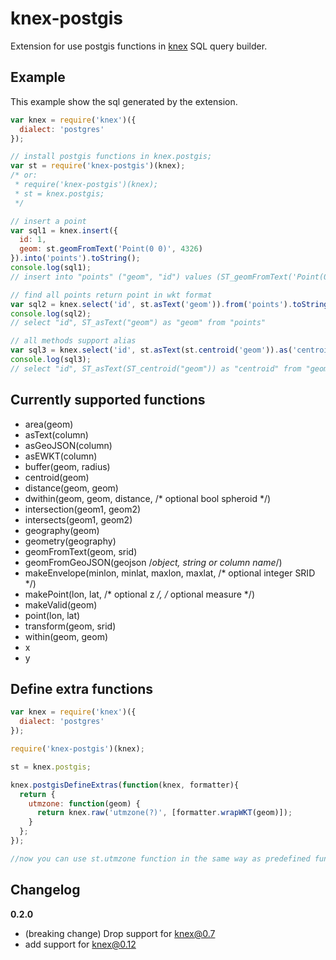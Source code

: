 # knex-postgis

Extension for use postgis functions in [knex](http://knexjs.org) SQL query builder.



## Example
This example show the sql generated by the extension.


```js
var knex = require('knex')({
  dialect: 'postgres'
});

// install postgis functions in knex.postgis;
var st = require('knex-postgis')(knex);
/* or:
 * require('knex-postgis')(knex);
 * st = knex.postgis;
 */

// insert a point
var sql1 = knex.insert({
  id: 1,
  geom: st.geomFromText('Point(0 0)', 4326)
}).into('points').toString();
console.log(sql1);
// insert into "points" ("geom", "id") values (ST_geomFromText('Point(0 0)'), '1')

// find all points return point in wkt format
var sql2 = knex.select('id', st.asText('geom')).from('points').toString();
console.log(sql2);
// select "id", ST_asText("geom") as "geom" from "points"

// all methods support alias
var sql3 = knex.select('id', st.asText(st.centroid('geom')).as('centroid')).from('geometries').toString();
console.log(sql3);
// select "id", ST_asText(ST_centroid("geom")) as "centroid" from "geometries"

```

## Currently supported functions

- area(geom)
- asText(column)
- asGeoJSON(column)
- asEWKT(column)
- buffer(geom, radius)
- centroid(geom)
- distance(geom, geom)
- dwithin(geom, geom, distance, /* optional bool spheroid */)
- intersection(geom1, geom2)
- intersects(geom1, geom2)
- geography(geom)
- geometry(geography)
- geomFromText(geom, srid)
- geomFromGeoJSON(geojson /*object, string or column name*/)
- makeEnvelope(minlon, minlat, maxlon, maxlat, /* optional integer SRID */)
- makePoint(lon, lat, /* optional z */, /* optional measure */)
- makeValid(geom)
- point(lon, lat)
- transform(geom, srid)
- within(geom, geom)
- x
- y

## Define extra functions

```js
var knex = require('knex')({
  dialect: 'postgres'
});

require('knex-postgis')(knex);

st = knex.postgis;

knex.postgisDefineExtras(function(knex, formatter){
  return {
    utmzone: function(geom) {
      return knex.raw('utmzone(?)', [formatter.wrapWKT(geom)]);
    }
  };
});

//now you can use st.utmzone function in the same way as predefined functions
```


## Changelog

**0.2.0**

  - (breaking change) Drop support for knex@0.7
  - add support for knex@0.12
